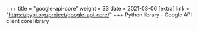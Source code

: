 +++
title = "google-api-core"
weight = 33
date = 2021-03-06
[extra]
link = "https://pypi.org/project/google-api-core/"
+++
Python library - Google API client core library

